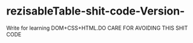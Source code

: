 rezisableTable-shit-code-Version-
=================================

Write for learning DOM+CSS+HTML.DO CARE FOR AVOIDING THIS SHIT CODE
